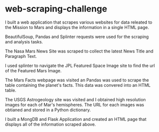 # web-scraping-challenge

I built a web application that scrapes various websites for data releated to the Mission to Mars and displays the information in a single HTML page.

BeautifulSoup, Pandas and Splinter requests were used for the scraping and analysis tasks.

The Nasa Mars News Site was scraped to collect the latest News Title and Paragraph Text. 

I used splinter to navigate the JPL Featured Space Image site to find the url of the Featured Mars Image.

The Mars Facts webpage was visited an Pandas was used to scrape the table containing the planet's facts. This data was convered into an HTML table. 

The USGS Astrogeology site was visited and I obtained high resolution images for each of Mar's hemispheres.  The URL for each images was obtianed and stored in a Python dictionary. 

I built a MongDB and Flask Application and created an HTML page that displays all of the information scraped above. 

